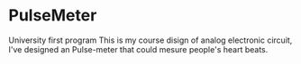 # PulseMeter
University first program
This is my course disign of analog electronic circuit, I've designed an Pulse-meter that could mesure people's heart beats.
